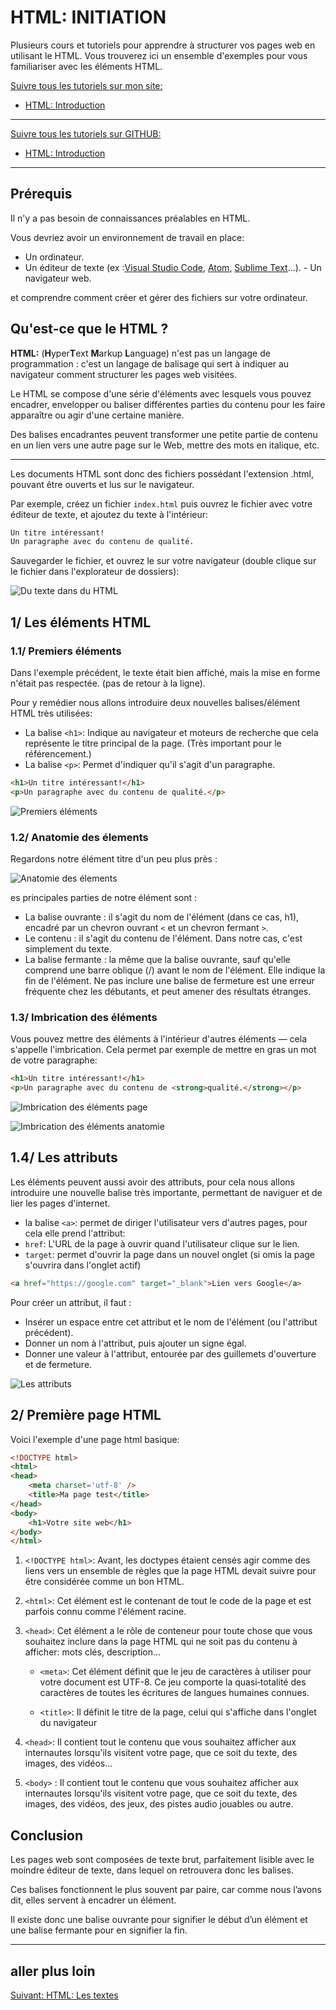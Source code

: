 # HTML: INITIATION

Plusieurs cours et tutoriels pour apprendre à structurer vos pages web en utilisant le HTML. Vous trouverez ici un ensemble d'exemples pour vous familiariser avec les éléments HTML.

[Suivre tous les tutoriels sur mon site:](https://djemai-samy.com/blog/0.html-initiation)

- [HTML: Introduction](https://djemai-samy.com/blog/1.html-introduction.article)

---

[Suivre tous les tutoriels sur GITHUB:](https://github.com/Djemai-Samy/html-initiation)

- [HTML: Introduction](https://github.com/Djemai-Samy/html-initiation/tree/main/1.html-introduction)

---

## Prérequis

Il n'y a pas besoin de connaissances préalables en HTML.

Vous devriez avoir un environnement de travail en place:

- Un ordinateur.
- Un éditeur de texte (ex :[Visual Studio Code]("https://code.visualstudio.com/"), [Atom]('https://atom.io/'), [Sublime Text]('https://www.sublimetext.com/')...). - Un navigateur web.

et comprendre comment créer et gérer des fichiers sur votre ordinateur.

## Qu'est-ce que le HTML ?

**HTML:** (**H**yper**T**ext **M**arkup **L**anguage) n'est pas un langage de programmation : c'est un langage de balisage qui sert à indiquer au navigateur comment structurer les pages web visitées.

Le HTML se compose d'une série d'éléments avec lesquels vous pouvez encadrer, envelopper ou baliser différentes parties du contenu pour les faire apparaître ou agir d'une certaine manière.

Des balises encadrantes peuvent transformer une petite partie de contenu en un lien vers une autre page sur le Web, mettre des mots en italique, etc.

---

Les documents HTML sont donc des fichiers possédant l'extension .html, pouvant être ouverts et lus sur le navigateur.

Par exemple, créez un fichier ```index.html``` puis ouvrez le fichier avec votre éditeur de texte, et ajoutez du texte à l'intérieur:

```html
Un titre intéressant!
Un paragraphe avec du contenu de qualité.
```

Sauvegarder le fichier, et ouvrez le sur votre navigateur (double clique sur le fichier dans l'explorateur de dossiers):

![Du texte dans du HTML](https://djemai-samt.com/blog/2.programmation/1.web/1.html/1.html-initiation/1.html-introduction/1.html-page.png)

## 1/ Les éléments HTML

### 1.1/ Premiers éléments

Dans l'exemple précédent, le texte était bien affiché, mais la mise en forme n'était pas respectée. (pas de retour à la ligne).

Pour y remédier nous allons introduire deux nouvelles balises/élément HTML très utilisées:

- La balise ```<h1>```: Indique au navigateur et moteurs de recherche que cela représente le titre principal de la page. (Très important pour le référencement.)
- La balise ```<p>```: Permet d'indiquer qu'il s'agit d'un paragraphe.

```html
<h1>Un titre intéressant!</h1>
<p>Un paragraphe avec du contenu de qualité.</p>
```

![Premiers éléments](https://djemai-samt.com/blog/2.programmation/1.web/1.html/1.html-initiation/1.html-introduction/2.html-page.png)

### 1.2/ Anatomie des élements

Regardons notre élément titre d'un peu plus près :

![Anatomie des élements](https://djemai-samt.com/blog/2.programmation/1.web/1.html/1.html-initiation/1.html-introduction/4.elements-anatomy.png)

es principales parties de notre élément sont :

- La balise ouvrante : il s'agit du nom de l'élément (dans ce cas, h1), encadré par un chevron ouvrant ```<``` et un chevron fermant ```>```.
- Le contenu : il s'agit du contenu de l'élément. Dans notre cas, c'est simplement du texte.
- La balise fermante : la même que la balise ouvrante, sauf qu'elle comprend une barre oblique (/) avant le nom de l'élément. Elle indique la fin de l'élément. Ne pas inclure une balise de fermeture est une erreur fréquente chez les débutants, et peut amener des résultats étranges.

### 1.3/ Imbrication des éléments

Vous pouvez mettre des éléments à l'intérieur d'autres éléments — cela s'appelle l'imbrication. Cela permet par exemple de mettre en gras un mot de votre paragraphe:

```html
<h1>Un titre intéressant!</h1>
<p>Un paragraphe avec du contenu de <strong>qualité.</strong></p>
```

![Imbrication des éléments page](https://djemai-samt.com/blog/2.programmation/1.web/1.html/1.html-initiation/1.html-introduction/3.html-page.png)

![Imbrication des éléments anatomie](https://djemai-samt.com/blog/2.programmation/1.web/1.html/1.html-initiation/1.html-introduction/5.html-imbrication.png)

## 1.4/ Les attributs

Les éléments peuvent aussi avoir des attributs, pour cela nous allons introduire une nouvelle balise très importante, permettant de naviguer et de lier les pages d'internet.

- la balise ```<a>```: permet de diriger l'utilisateur vers d'autres pages, pour cela elle prend l'attribut:
- ```href```: L'URL de la page à ouvrir quand l'utilisateur clique sur le lien.
- ```target```: permet d'ouvrir la page dans un nouvel onglet (si omis la page s'ouvrira dans l'onglet actif)

```html
<a href="https://google.com" target="_blank">Lien vers Google</a>
```

Pour créer un attribut, il faut :

- Insérer un espace entre cet attribut et le nom de l'élément (ou l'attribut précédent).
- Donner un nom à l'attribut, puis ajouter un signe égal.
- Donner une valeur à l'attribut, entourée par des guillemets d'ouverture et de fermeture.

![Les attributs](https://djemai-samt.com/blog/2.programmation/1.web/1.html/1.html-initiation/1.html-introduction/6.html-attributs.png)

## 2/ Première page HTML

Voici l'exemple d'une page html basique:

```html
<!DOCTYPE html>
<html>
<head>
    <meta charset='utf-8' />
    <title>Ma page test</title>
</head>
<body>
    <h1>Votre site web</h1>
</body>
</html>
````

1. ```<!DOCTYPE html>```: Avant, les doctypes étaient censés agir comme des liens vers un ensemble de règles que la page HTML devait suivre pour être considérée comme un bon HTML.

2. ```<html>```: Cet élément est le contenant de tout le code de la page et est parfois connu comme l'élément racine.

3. ```<head>```: Cet élément a le rôle de conteneur pour toute chose que vous souhaitez inclure dans la page HTML qui ne soit pas du contenu à afficher: mots clés, description...
    - ```<meta>```: Cet élément définit que le jeu de caractères à utiliser pour votre document est UTF-8. Ce jeu comporte la quasi‑totalité des caractères de toutes les écritures de langues humaines connues.

    - ```<title>```: Il définit le titre de la page, celui qui s'affiche dans l'onglet du navigateur

4. ```<head>```: Il contient tout le contenu que vous souhaitez afficher aux internautes lorsqu'ils visitent votre page, que ce soit du texte, des images, des vidéos...

5. ```<body>``` : Il contient tout le contenu que vous souhaitez afficher aux internautes lorsqu'ils visitent votre page, que ce soit du texte, des images, des vidéos, des jeux, des pistes audio jouables ou autre.

## Conclusion

Les pages web sont composées de texte brut, parfaitement lisible avec le moindre
éditeur de texte, dans lequel on retrouvera donc les balises.

Ces balises fonctionnent
le plus souvent par paire, car comme nous l’avons dit, elles servent à encadrer un
élément.

Il existe donc une balise ouvrante pour signifier le début d’un élément et
une balise fermante pour en signifier la fin.

---

## aller plus loin

[Suivant: HTML: Les textes](https://djemai-samy.com/2.html-texts.article)

